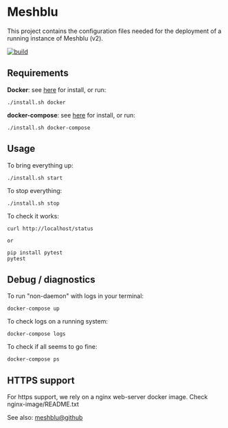 Meshblu
=======

This project contains the configuration files needed for
the deployment of a running instance of Meshblu (v2).

[![build][build-icon]][build-page]

[build-icon]: https://travis-ci.org/iot-lab/meshblu.svg?branch=master
[build-page]: https://travis-ci.org/iot-lab/meshblu/builds


Requirements
------------

  **Docker**: see [here][docker_install] for install, or run:

	./install.sh docker


  **docker-compose**: see [here][compose_install] for install, or run:

	./install.sh docker-compose


Usage
-----

To bring everything up:

	./install.sh start

To stop everything:

	./install.sh stop

To check it works:

	curl http://localhost/status

	or

	pip install pytest
	pytest


Debug / diagnostics
-------------------

To run "non-daemon" with logs in your terminal:

	docker-compose up

To check logs on a running system:

	docker-compose logs

To check if all seems to go fine:

	docker-compose ps


HTTPS support
-------------

For https support, we rely on a nginx web-server docker image.
Check nginx-image/README.txt


See also: [meshblu@github][meshblu_github]

[docker_install]:  https://www.docker.com/products/overview
[compose_install]: https://docs.docker.com/compose/install
[meshblu_github]:  https://github.com/octoblu/meshblu

